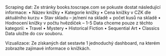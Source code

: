 Scraping dat:
Ze stránky books.toscrape.com se pokuste dostat následující informace:
• Název knížky
• Kategorie knížky
• Cena knížky v CZK dle aktuálního kurzu
• Stav skladu – je/není na skladě + počet kusů na skladě
• Hodnocení knížky v počtu hvězdiček – 1-5
Data chceme pouze z těchto kategorií:
• Travel
• Mystery
• Historical Fiction
• Sequential Art
• Classics
Data uložte do csv souboru.

Vizualizace:
Ze získaných dat sestavte 1 jednoduchý dashboard, na kterém zobrazíte zajímavé informace o knížkách.